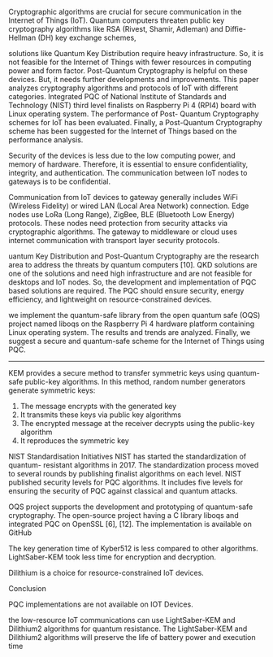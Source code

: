 

Cryptographic algorithms are crucial for secure
communication in the Internet of Things (IoT).
Quantum computers threaten public key
cryptography algorithms like RSA (Rivest,
Shamir, Adleman) and Diffie-Hellman (DH) key
exchange schemes,


solutions like Quantum Key
Distribution require heavy infrastructure. So, it
is not feasible for the Internet of Things with
fewer resources in computing power and form
factor. Post-Quantum Cryptography is helpful
on these devices. But, it needs further
developments and improvements. This paper
analyzes cryptography algorithms and protocols
of IoT with different categories. Integrated PQC
of National Institute of Standards and
Technology (NIST) third level finalists on
Raspberry Pi 4 (RPI4) board with Linux
operating system. The performance of Post-
Quantum Cryptography schemes for IoT has
been evaluated. Finally, a Post-Quantum
Cryptography scheme has been suggested for
the Internet of Things based on the performance
analysis.



Security of
the devices is less due to the low computing power,
and memory of hardware. Therefore, it is
essential to ensure confidentiality, integrity, and
authentication. The communication
between IoT nodes to gateways is to be
confidential.


Communication from IoT devices to gateway
generally includes WiFi (Wireless Fidelity) or
wired LAN (Local Area Network) connection.
Edge nodes use LoRa (Long Range), ZigBee, BLE
(Bluetooth Low Energy) protocols. These nodes
need protection from security attacks via
cryptographic algorithms. The gateway to
middleware or cloud uses internet communication
with transport layer security protocols.



uantum Key Distribution and
Post-Quantum Cryptography are the research area
to address the threats by quantum computers [10].
QKD solutions are one of the solutions and need
high infrastructure and are not feasible for desktops
and IoT nodes. So, the development and
implementation of PQC based solutions are
required. The PQC should ensure security, energy
efficiency, and lightweight on resource-constrained
devices.


we implement the quantum-safe
library from the open quantum safe (OQS) project
named liboqs on the Raspberry Pi 4 hardware
platform containing Linux operating system. The
results and trends are analyzed. Finally, we suggest
a secure and quantum-safe scheme for the Internet
of Things using PQC.



___
KEM provides a secure method to transfer
symmetric keys using quantum-safe public-key
algorithms. In this method, random number
generators generate symmetric keys:
1. The message encrypts with the generated
key
1. It transmits these keys via public key
algorithms
1. The encrypted message at the receiver
decrypts using the public-key algorithm
1. It reproduces the symmetric key




NIST Standardisation Initiatives
NIST has started the standardization of quantum-
resistant algorithms in 2017. The standardization
process moved to several rounds by publishing
finalist algorithms on each level. NIST published
security levels for PQC algorithms. It includes five
levels for ensuring the security of PQC against
classical and quantum attacks.




OQS project supports the development and
prototyping of quantum-safe cryptography. The
open-source project having a C library liboqs and
integrated PQC on OpenSSL [6], [12]. The
implementation is available on GitHub




The key generation time of
Kyber512 is less compared to other algorithms.
LightSaber-KEM took less time for encryption and
decryption.


Dilithium is a choice for
resource-constrained IoT devices.



Conclusion

PQC implementations are not available on IOT Devices.


the low-resource IoT communications can use LightSaber-KEM and Dilithium2 algorithms for quantum resistance. The
LightSaber-KEM and Dilithium2 algorithms will
preserve the life of battery power and execution time